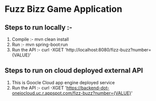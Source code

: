 # Fuzz Bizz Game Application

## Steps to run locally :- 

1. Compile :- mvn clean install 
2. Run :- mvn spring-boot:run
3. Run the API :- curl -XGET 'http://localhost:8080/fizz-buzz?number={VALUE}'

## Steps to run on cloud deployed external API 

1. This is Goocle Cloud app engine deployed service
2. Run the API :-  curl -XGET 'https://backend-dot-oneiocloud.uc.r.appspot.com/fizz-buzz?number={VALUE}' 





